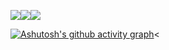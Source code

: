 <span><img src="https://img.shields.io/badge/JavaScript-323330?style=for-the-badge&logo=javascript&logoColor=F7DF1E"><img src="https://img.shields.io/badge/HTML5-E34F26?style=for-the-badge&logo=html5&logoColor=white"><img src="https://img.shields.io/badge/CSS3-1572B6?style=for-the-badge&logo=css3&logoColor=white"></span>

<span>[![Ashutosh's github activity graph](https://github-readme-activity-graph.vercel.app/graph?username=WilliamDias11&bg_color=000000&color=ffffff&line=3d44ff&point=bb29ff&area=true&hide_border=true)](https://github.com/ashutosh00710/github-readme-activity-graph)<
